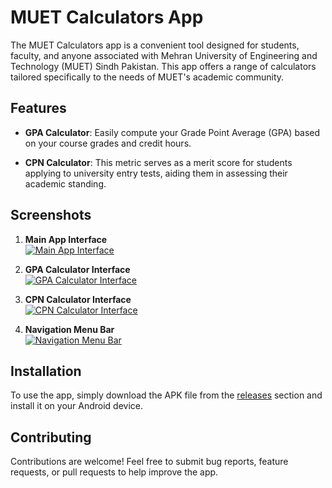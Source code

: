 # MUET Calculators App

The MUET Calculators app is a convenient tool designed for students, faculty, and anyone associated with Mehran University of Engineering and Technology (MUET) Sindh Pakistan. This app offers a range of calculators tailored specifically to the needs of MUET's academic community.

## Features

- **GPA Calculator**: Easily compute your Grade Point Average (GPA) based on your course grades and credit hours.
  
- **CPN Calculator**: This metric serves as a merit score for students applying to university entry tests, aiding them in assessing their academic standing.


## Screenshots

1. **Main App Interface**  
   [![Main App Interface](https://github.com/asfandalidal/MUET-Calculators/blob/master/MAIN.jpeg)](https://github.com/asfandalidal/MUET-Calculators/blob/master/MAIN.jpeg)

2. **GPA Calculator Interface**  
   [![GPA Calculator Interface](https://github.com/asfandalidal/MUET-Calculators/blob/master/GPAIT.jpeg)](https://github.com/asfandalidal/MUET-Calculators/blob/master/GPAIT.jpeg)

3. **CPN Calculator Interface**  
   [![CPN Calculator Interface](https://github.com/asfandalidal/MUET-Calculators/blob/master/CPNIT.jpeg)](https://github.com/asfandalidal/MUET-Calculators/blob/master/CPNIT.jpeg)

4. **Navigation Menu Bar**  
   [![Navigation Menu Bar](https://github.com/asfandalidal/MUET-Calculators/blob/master/NAV.jpeg)](https://github.com/asfandalidal/MUET-Calculators/blob/master/NAV.jpeg)

## Installation

To use the app, simply download the APK file from the [releases](https://github.com/asfandalidal/muet-calculators/releases) section and install it on your Android device.

## Contributing

Contributions are welcome! Feel free to submit bug reports, feature requests, or pull requests to help improve the app.
